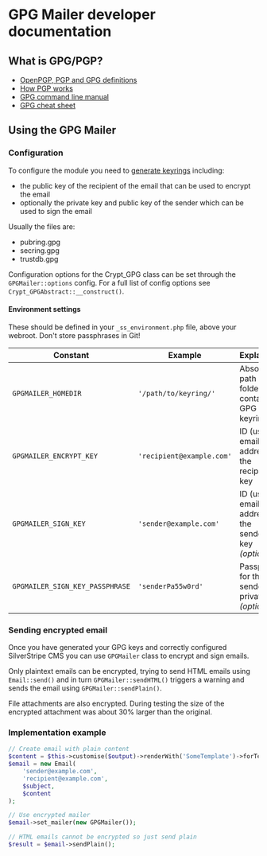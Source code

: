 # GPG Mailer developer documentation

## What is GPG/PGP?

 - [OpenPGP, PGP and GPG definitions](http://blog.goanywheremft.com/2013/07/18/openpgp-pgp-gpg-difference/)
 - [How PGP works](http://www.pgpi.org/doc/pgpintro/)
 - [GPG command line manual](https://www.gnupg.org/gph/en/manual/book1.html)
 - [GPG cheat sheet](http://irtfweb.ifa.hawaii.edu/~lockhart/gpg/gpg-cs.html)

## Using the GPG Mailer

### Configuration

To configure the module you need to [generate keyrings](managing-gpg-keys.md) including:

 - the public key of the recipient of the email that can be used to encrypt the email
 - optionally the private key and public key of the sender which can be used to sign the email

Usually the files are:
 - pubring.gpg
 - secring.gpg
 - trustdb.gpg

Configuration options for the Crypt_GPG class can be set through the `GPGMailer::options` config. For a full list of
config options see `Crypt_GPGAbstract::__construct()`.

#### Environment settings

These should be defined in your `_ss_environment.php` file, above your webroot. Don't store passphrases in Git!

| Constant | Example | Explanation |
|----------|---------|-------------|
| `GPGMAILER_HOMEDIR` | `'/path/to/keyring/'` | Absolute path of the folder containing GPG keyring(s) |
| `GPGMAILER_ENCRYPT_KEY` | `'recipient@example.com'` | ID (usually email address) of the recipient's key |
| `GPGMAILER_SIGN_KEY` | `'sender@example.com'` | ID (usually email address) of the sender's key _(optional)_ |
| `GPGMAILER_SIGN_KEY_PASSPHRASE` | `'senderPa55w0rd'` | Passphrase for the sender's private key _(optional)_ |

### Sending encrypted email

Once you have generated your GPG keys and correctly configured SilverStripe CMS you can use `GPGMailer` class to encrypt
and sign emails.

Only plaintext emails can be encrypted, trying to send HTML emails using `Email::send()` and in turn
`GPGMailer::sendHTML()` triggers a warning and sends the email using `GPGMailer::sendPlain()`.

File attachments are also encrypted. During testing the size of the encrypted attachment was about 30% larger than the
original.

### Implementation example

```php
// Create email with plain content
$content = $this->customise($output)->renderWith('SomeTemplate')->forTemplate();
$email = new Email(
	'sender@example.com',
	'recipient@example.com',
	$subject,
	$content
);

// Use encrypted mailer
$email->set_mailer(new GPGMailer());

// HTML emails cannot be encrypted so just send plain
$result = $email->sendPlain();
```



